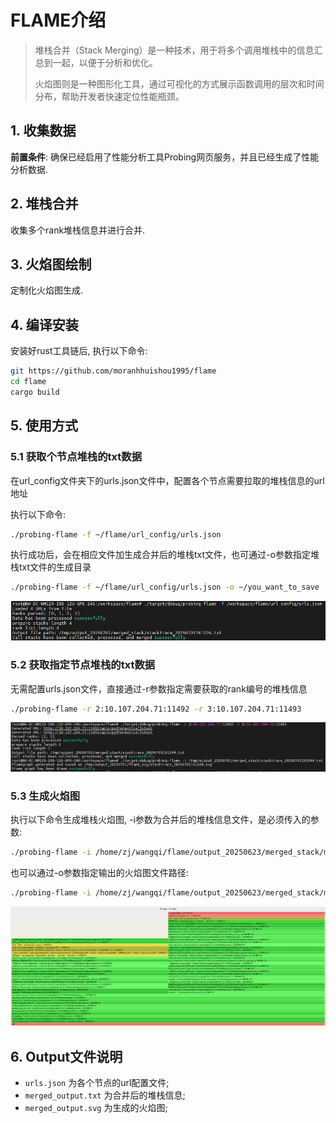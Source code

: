 # FLAME介绍

>堆栈合并（Stack Merging）是一种技术，用于将多个调用堆栈中的信息汇总到一起，以便于分析和优化。
>
>火焰图则是一种图形化工具，通过可视化的方式展示函数调用的层次和时间分布，帮助开发者快速定位性能瓶颈。

## 1. 收集数据

**前置条件**: 确保已经启用了性能分析工具Probing网页服务，并且已经生成了性能分析数据.

## 2. 堆栈合并

收集多个rank堆栈信息并进行合并.

## 3. 火焰图绘制

定制化火焰图生成.

## 4. 编译安装

安装好rust工具链后, 执行以下命令:
  
```bash
git https://github.com/moranhhuishou1995/flame
cd flame
cargo build
```

## 5. 使用方式

### 5.1 获取个节点堆栈的txt数据

在url_config文件夹下的urls.json文件中，配置各个节点需要拉取的堆栈信息的url地址

执行以下命令:

```bash
./probing-flame -f ~/flame/url_config/urls.json
```
执行成功后，会在相应文件加生成合并后的堆栈txt文件，也可通过-o参数指定堆栈txt文件的生成目录

```bash
./probing-flame -f ~/flame/url_config/urls.json -o ~/you_want_to_save
```

![alt text](pics/image.png)

### 5.2 获取指定节点堆栈的txt数据

无需配置urls.json文件，直接通过-r参数指定需要获取的rank编号的堆栈信息

```bash
./probing-flame -r 2:10.107.204.71:11492 -r 3:10.107.204.71:11493
```
![alt text](pics/image-1.png)

### 5.3 生成火焰图

执行以下命令生成堆栈火焰图, -i参数为合并后的堆栈信息文件，是必须传入的参数:

```bash
./probing-flame -i /home/zj/wangqi/flame/output_20250623/merged_stack/merged_output.txt
```

也可以通过-o参数指定输出的火焰图文件路径:

```bash
./probing-flame -i /home/zj/wangqi/flame/output_20250623/merged_stack/merged_output.txt -o ~/you_want_to_save
```

![alt text](pics/image-2.png)

## 6. Output文件说明

- `urls.json` 为各个节点的url配置文件;
- `merged_output.txt` 为合并后的堆栈信息;
- `merged_output.svg` 为生成的火焰图;
